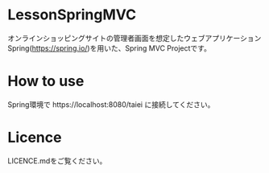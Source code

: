 # LessonSpringMVC
オンラインショッピングサイトの管理者画面を想定したウェブアプリケーション
Spring(https://spring.io/)を用いた、Spring MVC Projectです。

# How to use
Spring環境で https://localhost:8080/taiei に接続してください。

# Licence
LICENCE.mdをご覧ください。
